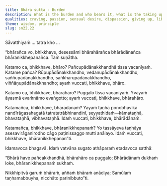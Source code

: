 ```yaml
---
title: Bhāra sutta - Burden
description: What is the burden and who bears it, what is the taking up of the burden and the putting down of it.
qualities: craving, passion, sensual desire, dispassion, giving up, liberation, suffering, contentment, quenching
theme: wisdom, principle
slug: sn22.22
---
```


Sāvatthiyaṁ … tatra kho …

“bhārañca vo, bhikkhave, desessāmi bhārahārañca bhārādānañca bhāranikkhepanañca. Taṁ suṇātha.

Katamo ca, bhikkhave, bhāro? Pañcupādānakkhandhā tissa vacanīyaṁ. Katame pañca? Rūpupādānakkhandho, vedanupādānakkhandho, saññupādānakkhandho, saṅkhārupādānakkhandho, viññāṇupādānakkhandho; ayaṁ vuccati, bhikkhave, bhāro.

Katamo ca, bhikkhave, bhārahāro? Puggalo tissa vacanīyaṁ. Yvāyaṁ āyasmā evaṁnāmo evaṅgotto; ayaṁ vuccati, bhikkhave, bhārahāro.

Katamañca, bhikkhave, bhārādānaṁ? Yāyaṁ taṇhā ponobhavikā nandīrāgasahagatā tatratatrābhinandinī, seyyathidaṁ—kāmataṇhā, bhavataṇhā, vibhavataṇhā. Idaṁ vuccati, bhikkhave, bhārādānaṁ.

Katamañca, bhikkhave, bhāranikkhepanaṁ? Yo tassāyeva taṇhāya asesavirāganirodho cāgo paṭinissaggo mutti anālayo. Idaṁ vuccati, bhikkhave, bhāranikkhepanan”ti.

Idamavoca bhagavā. Idaṁ vatvāna sugato athāparaṁ etadavoca satthā:

“Bhārā have pañcakkhandhā,
bhārahāro ca puggalo;
Bhārādānaṁ dukhaṁ loke,
bhāranikkhepanaṁ sukhaṁ.

Nikkhipitvā garuṁ bhāraṁ,
aññaṁ bhāraṁ anādiya;
Samūlaṁ taṇhamabbuyha,
nicchāto parinibbuto”ti.
